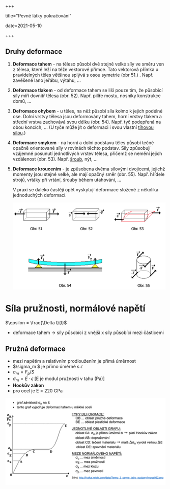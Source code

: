 +++

title="Pevné látky pokračování"

date=2021-05-10

+++

## Druhy deformace

1. **Deformace tahem** - na těleso působí dvě stejně velké síly ve směru ven z tělesa, které leží na téže vektorové přímce. Tato vektorová přímka u pravidelných těles většinou splývá s osou symetrie (obr 51.) . Např. zavěšené lano jeřábu, výtahu, …

2. **Deformace tlakem** - od deformace tahem se liší pouze tím, že působící síly míří dovnitř tělesa (obr. 52). Např. pilíře mostu, nosníky konstrukce domů, …

3. **Defromace ohybem** - u těles, na něž působí síla kolmo k jejich podélné ose. Dolní vrstvy tělesa jsou deformovány tahem, horní vrstvy tlakem a střední vrstva zachovává svou délku (obr. 54). Např. tyč podepřená na obou koncích, … (U tyče může jít o deformaci i svou vlastní [tíhovou silou](http://fyzika.jreichl.com/main.article/view/60-gravitacni-a-tihova-sila-resp-zrychleni).)

4. **Deformace smykem** - na horní a dolní podstavu těles působí tečné opačně orientované síly v rovinách těchto podstav. Síly způsobují vzájemné posunutí jednotlivých vrstev tělesa, přičemž se nemění jejich vzdálenost (obr. 53). Např. [šroub](http://fyzika.jreichl.com/main.article/view/99-sroub), nýt, …

5. **Deformace kroucením** - je způsobena dvěma silovými dvojicemi, jejichž momenty jsou stejné velké, ale mají opačný směr (obr. 55). Např. hřídele strojů, vrtáky při vrtání, šrouby během utahování, …

   V praxi se daleko častěji opět vyskytují deformace složené z několika jednoduchých deformací.

   ![](https://github.com/cervthecoder/github_images/blob/master/Screenshot%202021-05-10%20at%2015.05.23.png?raw=true)

# Síla pružnosti, normálové napětí

$\epsilon = \frac{\Delta l}{l}$

- deformace tahem $\to$ síly působící z vnější x síly působící mezi částicemi



## Pružná deformace

- mezi napětím a relativním prodloužením je přímá úměrnost
- $\sigma_m $ je přímo úměrné s $\epsilon$
- $\sigma_m=F_p/S$
- $\sigma_m = E \cdot \epsilon$  [E je modul pružnosti v tahu (Pa)]
- **Hookův zákon**
- pro ocel je E = 220 GPa

![](https://github.com/cervthecoder/github_images/blob/master/Screenshot%202021-05-10%20at%2014.50.51.png?raw=true)

